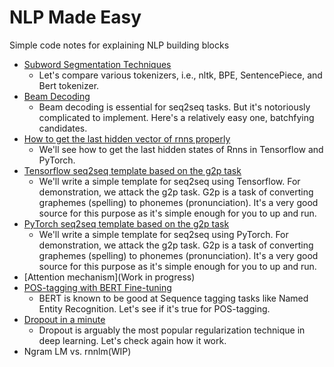 # NLP Made Easy

Simple code notes for explaining NLP building blocks

* [Subword Segmentation Techniques](Subword%20Segmentation%20Techniques.ipynb)
  * Let's compare various tokenizers, i.e., nltk, BPE, SentencePiece, and Bert tokenizer.
* [Beam Decoding](Beam%20Decoding.ipynb)
  * Beam decoding is essential for seq2seq tasks. But it's notoriously complicated to implement. Here's a relatively easy one, batchfying candidates.
* [How to get the last hidden vector of rnns properly](How%20to%20get%20the%20last%20hidden%20vector%20of%20rnns%20properly.ipynb)
  * We'll see how to get the last hidden states of Rnns in Tensorflow and PyTorch.
* [Tensorflow seq2seq template based on the g2p task](Tensorflow%20seq2seq%20template%20based%20on%20g2p.ipynb)
  * We'll write a simple template for seq2seq using Tensorflow. For demonstration, we attack the g2p task. G2p is a task of converting graphemes (spelling) to phonemes (pronunciation). It's a very good source for this purpose as it's simple enough for you to up and run.
* [PyTorch seq2seq template based on the g2p task](PyTorch%20seq2seq%20template%20based%20on%20the%20g2p%20task)
  * We'll write a simple template for seq2seq using PyTorch. For demonstration, we attack the g2p task. G2p is a task of converting graphemes (spelling) to phonemes (pronunciation). It's a very good source for this purpose as it's simple enough for you to up and run.
* [Attention mechanism](Work in progress)
* [POS-tagging with BERT Fine-tuning](Pos-tagging%20with%20Bert%20Fine-tuning.ipynb)
  * BERT is known to be good at Sequence tagging tasks like Named Entity Recognition. Let's see if it's true for POS-tagging.
* [Dropout in a minute](Dropout%20in%20a%20minute.ipynb)
  * Dropout is arguably the most popular regularization technique in deep learning. Let's check again how it work.
* Ngram LM vs. rnnlm(WIP)
